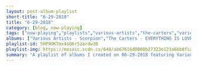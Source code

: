 ```yaml
---
layout: post-album-playlist
short-title: "6-29-2018"
title: "6-29-2018"
category: [blog, now-playing]
tags: ["now-playing","playlists","various-artists","the-carters","various-artists","dinosaur-jr.","j-mascis","various-artists","everclear","the-specials"]
albums: ["Various Artists - Scorpion","The Carters - EVERYTHING IS LOVE","Various Artists - The Now Now","Dinosaur Jr. - Farm","J Mascis - Tied to a Star","Various Artists - The Best of Depeche Mode, Volume 1","Everclear - The Vegas Years","The Specials - The Specials (Deluxe Version)"]
playlist-id: 5HP9OKTmx4sQ6r5zardw3B
playlist-img: https://mosaic.scdn.co/640/ab67616d0000b27323e123a6bb8fca0d10ddd28cab67616d0000b2734d9f7b88e82db31d13ac6668ab67616d0000b273c9ef08879350a57e5f1d7ca2ab67616d0000b273f907de96b9a4fbc04accc0d5
summary: "A playlist of albums I created on 06-29-2018 featuring Various Artists, The Carters, Various Artists, Dinosaur Jr., J Mascis, Various Artists, Everclear, and The Specials"
---
```

